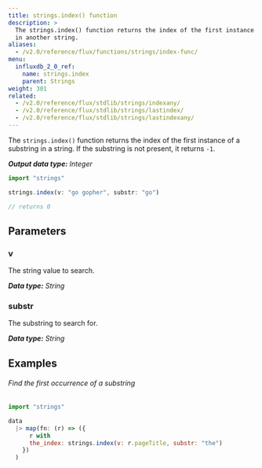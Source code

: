 ```yaml
---
title: strings.index() function
description: >
  The strings.index() function returns the index of the first instance of a substring
  in another string.
aliases:
  - /v2.0/reference/flux/functions/strings/index-func/
menu:
  influxdb_2_0_ref:
    name: strings.index
    parent: Strings
weight: 301
related:
  - /v2.0/reference/flux/stdlib/strings/indexany/
  - /v2.0/reference/flux/stdlib/strings/lastindex/
  - /v2.0/reference/flux/stdlib/strings/lastindexany/
---
```


The `strings.index()` function returns the index of the first instance of a substring
in a string. If the substring is not present, it returns `-1`.

_**Output data type:** Integer_

```js
import "strings"

strings.index(v: "go gopher", substr: "go")

// returns 0
```

## Parameters

### v
The string value to search.

_**Data type:** String_

### substr
The substring to search for.

_**Data type:** String_

## Examples

###### Find the first occurrence of a substring
```js
import "strings"

data
  |> map(fn: (r) => ({
      r with
      the_index: strings.index(v: r.pageTitle, substr: "the")
    })
  )
```
